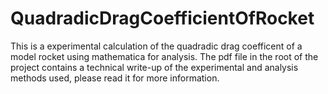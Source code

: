 # QuadradicDragCoefficientOfRocket
This is a experimental calculation of the quadradic drag coefficent of a model rocket using mathematica for analysis. The pdf file in the root of the project contains a technical write-up of the experimental and analysis methods used, please read it for more information.
